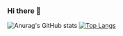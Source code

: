 ### Hi there 👋
![Anurag's GitHub stats](https://github-readme-stats.vercel.app/api?username=lukasz-stepien-dev&theme=gruvbox_light&show_icons=true)
[![Top Langs](https://github-readme-stats.vercel.app/api/top-langs/?username=lukasz-stepien-dev&theme=gruvbox_light&show_icons=true)](https://github.com/anuraghazra/github-readme-stats)

<!--
**lukasz-stepien-dev/lukasz-stepien-dev** is a ✨ _special_ ✨ repository because its `README.md` (this file) appears on your GitHub profile.

![lukasz-stepien-dev's GitHub stats](https://github-readme-stats.vercel.app/api?username=lukasz-stepien-dev&theme=gruvbox_lightk&show_icons=true)

Here are some ideas to get you started:

- 🔭 I’m currently working on ...
- 🌱 I’m currently learning ...
- 👯 I’m looking to collaborate on ...
- 🤔 I’m looking for help with ...
- 💬 Ask me about ...
- 📫 How to reach me: ...
- 😄 Pronouns: ...
- ⚡ Fun fact: ...
-->
